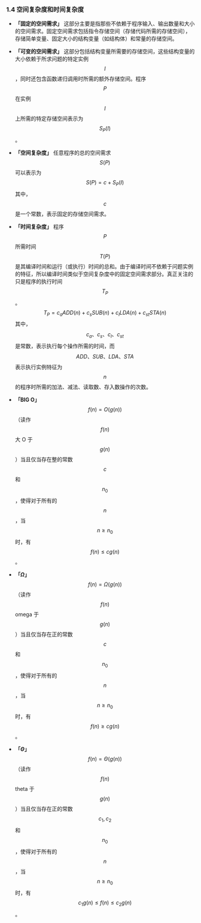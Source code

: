### 1.4 空间复杂度和时间复杂度

- **「固定的空间需求」** 这部分主要是指那些不依赖于程序输入、输出数量和大小的空间需求。固定空间需求包括指令存储空间（存储代码所需的存储空间），存储简单变量、固定大小的结构变量（如结构体）和常量的存储空间。
  
- **「可变的空间需求」** 这部分包括结构变量所需要的存储空间，这些结构变量的大小依赖于所求问题的特定实例 $$I$$，同时还包含函数递归调用时所需的额外存储空间。程序 $$P$$ 在实例 $$I$$ 上所需的特定存储空间表示为 $$S_P(I)$$。
  
- **「空间复杂度」** 任意程序的总的空间需求 $$S(P)$$ 可以表示为 $$
  S(P) = c + S_P(I)
  $$  其中，$$c$$ 是一个常数，表示固定的存储空间需求。
  
- **「时间复杂度」** 程序 $$P$$ 所需时间 $$T(P)$$ 是其编译时间和运行（或执行）时间的总和。由于编译时间不依赖于问题实例的特征，所以编译时间类似于空间复杂度中的固定空间需求部分。真正关注的只是程序的执行时间 $$T_P$$。
  $$
  T_P = c_aADD(n) + c_sSUB(n) + c_lLDA(n) + c_{st}STA(n)
  $$
  其中，$$c_a、c_s、c_l、c_{st}$$ 是常数，表示执行每个操作所需的时间，而 $$ADD、SUB、LDA、STA$$ 表示执行实例特征为 $$n$$ 的程序时所需的加法、减法、读取数、存入数操作的次数。

- **「BIG O」** $$f(n) =  O(g(n))$$ （读作 $$f(n)$$ 大 O 于 $$g(n)$$）当且仅当存在整的常数 $$c$$ 和 $$n_0$$，使得对于所有的 $$n$$，当 $$n \geq n_0$$ 时，有 $$f(n) \leq cg(n)$$。

- **「$\Omega$」** $$f(n) = \Omega(g(n))$$ （读作 $$f(n)$$ omega 于 $$g(n)$$）当且仅当存在正的常数 $$c$$ 和 $$n_0$$，使得对于所有的 $$n$$，当 $$n \geq n_0$$ 时，有 $$f(n) \geq cg(n)$$。

- **「$\Theta$」** $$f(n) = \Theta(g(n))$$ （读作 $$f(n)$$ theta 于 $$g(n)$$）当且仅当存在正的常数 $$c_1, c_2$$ 和 $$n_0$$，使得对于所有的 $$n$$，当 $$n \geq n_0$$ 时，有 $$c_1g(n) \leq f(n) \leq c_2g(n)$$。 